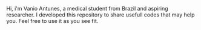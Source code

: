 Hi, i'm Vanio Antunes, a medical student from Brazil and aspiring researcher. I developed this repository to share usefull codes that may help you. Feel free to use it as you see fit.

